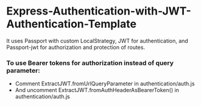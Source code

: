 # Express-Authentication-with-JWT-Authentication-Template

It uses Passport with custom LocalStrategy, JWT for authentication, and Passport-jwt for authorization and protection of routes.

### To use Bearer tokens for authorization instead of query parameter:
- Comment ExtractJWT.fromUrlQueryParameter in authentication/auth.js
- And uncomment ExtractJWT.fromAuthHeaderAsBearerToken() in authentication/auth.js
